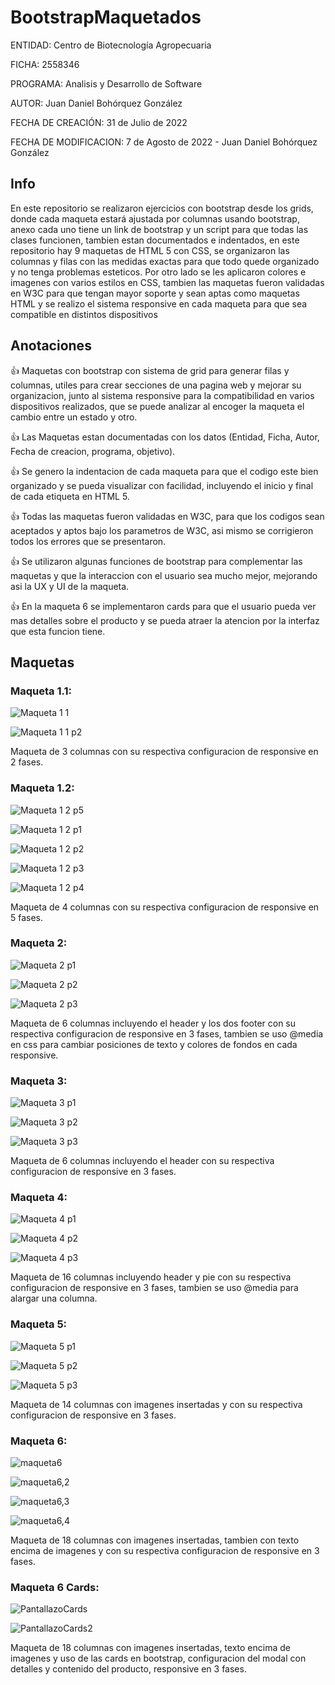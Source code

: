 # BootstrapMaquetados

ENTIDAD: Centro de Biotecnología Agropecuaria

FICHA: 2558346

PROGRAMA: Analisis y Desarrollo de Software

AUTOR: Juan Daniel Bohórquez González

FECHA DE CREACIÓN: 31 de Julio de 2022

FECHA DE MODIFICACION: 7 de Agosto de 2022 - Juan Daniel Bohórquez González



## Info

En este repositorio se realizaron ejercicios con bootstrap desde los grids, donde cada maqueta estará ajustada por columnas usando bootstrap, anexo cada uno tiene un link de bootstrap y un script para que todas las clases funcionen, tambien estan documentados e indentados, en este repositorio hay 9 maquetas de HTML 5 con CSS, se organizaron las columnas y filas con las medidas exactas para que todo quede organizado y no tenga problemas esteticos. Por otro lado se les aplicaron colores e imagenes con varios estilos en CSS, tambien las maquetas fueron validadas en W3C para que tengan mayor soporte y sean aptas como maquetas HTML y se realizo el sistema responsive en cada maqueta para que sea compatible en distintos dispositivos

## Anotaciones
:+1: Maquetas con bootstrap con sistema de grid para generar filas y columnas, utiles para crear secciones de una pagina web y mejorar su organizacion, junto al sistema responsive para la compatibilidad en varios dispositivos realizados, que se puede analizar al encoger la maqueta el cambio entre un estado y otro.

:+1: Las Maquetas estan documentadas con los datos (Entidad, Ficha, Autor, Fecha de creacion, programa, objetivo).

:+1: Se genero la indentacion de cada maqueta para que el codigo este bien organizado y se pueda visualizar con facilidad, incluyendo el inicio y final de cada etiqueta en HTML 5.

:+1: Todas las maquetas fueron validadas en W3C, para que los codigos sean aceptados y aptos bajo los parametros de W3C, asi mismo se corrigieron todos los errores que se presentaron.

:+1: Se utilizaron algunas funciones de bootstrap para complementar las maquetas y que la interaccion con el usuario sea mucho mejor, mejorando asi la UX y UI de la maqueta.

:+1: En la maqueta 6 se implementaron cards para que el usuario pueda ver mas detalles sobre el producto y se pueda atraer la atencion por la interfaz que esta funcion tiene.

## Maquetas

### Maqueta 1.1:

![Maqueta 1 1](https://user-images.githubusercontent.com/110575826/187009268-caee11f0-857f-439b-8044-7c81c0485410.jpg)

![Maqueta 1 1 p2](https://user-images.githubusercontent.com/110575826/187009402-e0bc9919-e5be-48c1-a9b4-7b2882f99e69.jpg)

Maqueta de 3 columnas con su respectiva configuracion de responsive en 2 fases.

### Maqueta 1.2:

![Maqueta 1 2 p5](https://user-images.githubusercontent.com/110575826/187009877-8dde881d-aff5-405b-bdae-4357f537d103.jpg)

![Maqueta 1 2 p1](https://user-images.githubusercontent.com/110575826/187009700-3789d428-cd26-4b24-9310-fdc15c01b7cd.jpg)

![Maqueta 1 2 p2](https://user-images.githubusercontent.com/110575826/187009712-03851e37-aea1-45d4-b46e-25f53d8ff5dd.jpg)

![Maqueta 1 2 p3](https://user-images.githubusercontent.com/110575826/187009737-ac20febd-6dd7-4d67-8d9e-afb62c0d2aa3.jpg)

![Maqueta 1 2 p4](https://user-images.githubusercontent.com/110575826/187009759-4b1c86b9-f605-47cc-a068-19c339c67bda.jpg)

Maqueta de 4 columnas con su respectiva configuracion de responsive en 5 fases.

### Maqueta 2:

![Maqueta 2 p1](https://user-images.githubusercontent.com/110575826/187009948-f90a973b-74f5-40bd-86bd-4234b59f58ea.jpg)

![Maqueta 2 p2](https://user-images.githubusercontent.com/110575826/187009987-cb36c736-a82f-4c9a-bf1d-a8b062b33867.jpg)

![Maqueta 2 p3](https://user-images.githubusercontent.com/110575826/187010032-9848b0d6-7f6c-4505-95f1-a8dadebadd52.jpg)

Maqueta de 6 columnas incluyendo el header y los dos footer con su respectiva configuracion de responsive en 3 fases, tambien se uso @media en css para cambiar posiciones de texto y colores de fondos en cada responsive.

### Maqueta 3:

![Maqueta 3 p1](https://user-images.githubusercontent.com/110575826/187010135-f6d857e6-a385-491e-8b40-a0daa01bec3d.jpg)

![Maqueta 3 p2](https://user-images.githubusercontent.com/110575826/187010213-60166340-2142-4c28-a391-1cd393b8fa0d.jpg)

![Maqueta 3 p3](https://user-images.githubusercontent.com/110575826/187010245-e1e07a88-c645-413e-8abe-0393aad8a677.jpg)

Maqueta de 6 columnas incluyendo el header con su respectiva configuracion de responsive en 3 fases.

### Maqueta 4:

![Maqueta 4 p1](https://user-images.githubusercontent.com/110575826/187010420-eaa96979-ac5b-44d8-9938-0abab8aa9d62.jpg)

![Maqueta 4 p2](https://user-images.githubusercontent.com/110575826/187010493-10b95358-f9c1-4042-800f-3c8d41b42232.jpg)

![Maqueta 4 p3](https://user-images.githubusercontent.com/110575826/187010536-f8900e35-d403-4725-832e-0899db03d6ed.jpg)

Maqueta de 16 columnas incluyendo header y pie con su respectiva configuracion de responsive en 3 fases, tambien se uso @media para alargar una columna.

### Maqueta 5:

![Maqueta 5 p1](https://user-images.githubusercontent.com/110575826/187010701-5db92e5f-1299-49c8-8f05-8197e1f4adb5.jpg)

![Maqueta 5 p2](https://user-images.githubusercontent.com/110575826/187010727-5d8cf8a6-2538-4cce-8b2d-23627c0f56c0.jpg)

![Maqueta 5 p3](https://user-images.githubusercontent.com/110575826/187010772-70f62b5c-fb0d-47d8-8937-ef9c4f6e78a3.jpg)

Maqueta de 14 columnas con imagenes insertadas y con su respectiva configuracion de responsive en 3 fases.

### Maqueta 6:

![maqueta6](https://user-images.githubusercontent.com/110575826/188033952-ef425425-dd34-49cd-9eec-36a99ab222ab.jpg)

![maqueta6,2](https://user-images.githubusercontent.com/110575826/188034038-3ff729b9-7bd8-43fe-93a5-8dbb9b2c4e01.jpg)

![maqueta6,3](https://user-images.githubusercontent.com/110575826/188034194-7c67e1e1-fe50-4813-bf55-67187e2dfd5b.jpg)

![maqueta6,4](https://user-images.githubusercontent.com/110575826/188034281-646f31fc-9b59-4f73-bfa9-cd8932286820.jpg)

Maqueta de 18 columnas con imagenes insertadas, tambien con texto encima de imagenes y con su respectiva configuracion de responsive en 3 fases.

### Maqueta 6 Cards:

![PantallazoCards](https://user-images.githubusercontent.com/110575826/188033662-57696454-64ae-40ff-9074-9f7be7dac528.jpg)

![PantallazoCards2](https://user-images.githubusercontent.com/110575826/188033834-bac663b2-74ac-4841-aadf-0b5544524ec1.jpg)

Maqueta de 18 columnas con imagenes insertadas, texto encima de imagenes y uso de las cards en bootstrap, configuracion del modal con detalles y contenido del producto, responsive en 3 fases.
